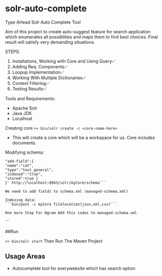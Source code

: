 # solr-auto-complete
Type AHead Solr Auto Complete Tool

Aim of this project to create auto-suggest feature for search application which enumerates all possiblities and maps them to find best choices. Final result will satisfy very demanding situations. 

STEPS:


1. Installations, Working with Core and Using Query:white_check_mark:
2. Adding Req. Components:white_check_mark:
3. Loopup Implementation:white_check_mark:
4. Working With Multiple Dictionaries:white_check_mark:
5. Context Filtering:white_check_mark:
6. Testing Results:white_check_mark:

Tools and Requirements:


* Apache Solr
* Java JDK
* Localhost

Creatıng core
`>> bin/solr create -c <core-name-here>`


* This will create a core which will be a workspace for us. Core includes documents.

Modıfying schema:

```curl -X POST -H 'Content-type:application/json' --data-binary '{
"add-field":{
"name":"cat",
"type":"text_general",
"indexed":"true",
"stored":true }
}' http://localhost:8983/solr/myCore/schema```

We need to add fields to schema.xml (managed-schema.xml)

Indexıng data:
```bin/post -c myCore filelocation(json,xml,csv)```

One more Step For Ngram Add this codes to managed-schema.xml
```
<field name="title_ngram" type="text_ngram" indexed="true" stored="true"/>
  <copyField source="Title" dest="title_ngram"/>

  <fieldType name="text_ngram" class="solr.TextField" positionIncrementGap="100">
	<analyzer type="index">
	<tokenizer class="solr.NGramTokenizerFactory" minGramSize="2" maxGramSize="10"/>
	<filter class="solr.LowerCaseFilterFactory"/>
	</analyzer>
		<analyzer type="query">
		<tokenizer class="solr.EdgeNGramTokenizerFactory" minGramSize="2" maxGramSize="10"/>
		<filter class="solr.LowerCaseFilterFactory"/>
	</analyzer>
  </fieldType>
  ```

##Run

`>> bin/solr start`
Then Run The Maven Project



## Usage Areas

* Autocomplete tool for everywebsite which has search option
